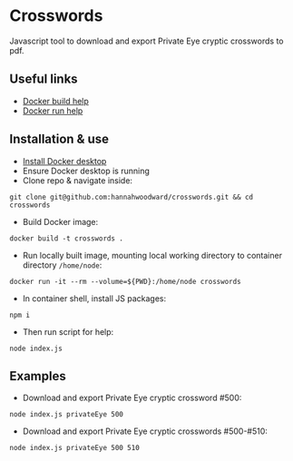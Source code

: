 # Crosswords

Javascript tool to download and export Private Eye cryptic crosswords to pdf.


## Useful links

* [Docker build help](https://docs.docker.com/engine/reference/commandline/build/)
* [Docker run help](https://docs.docker.com/engine/reference/commandline/run/)


## Installation & use

* [Install Docker desktop](https://www.docker.com/get-started)
* Ensure Docker desktop is running
* Clone repo & navigate inside:

```
git clone git@github.com:hannahwoodward/crosswords.git && cd crosswords
```

* Build Docker image:

```
docker build -t crosswords .
```

* Run locally built image, mounting local working directory to container directory `/home/node`:

```
docker run -it --rm --volume=${PWD}:/home/node crosswords
```

* In container shell, install JS packages:

```
npm i
```

* Then run script for help:

```
node index.js
```


## Examples

* Download and export Private Eye cryptic crossword #500:

```
node index.js privateEye 500
```

* Download and export Private Eye cryptic crosswords #500-#510:

```
node index.js privateEye 500 510
```
